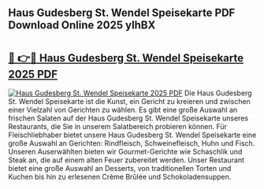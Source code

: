 ## Haus Gudesberg St. Wendel Speisekarte PDF Download Online 2025 yIhBX

# <h2><a href="http://gcbcwqk.nevu.top/?p=Haus+Gudesberg+St.+Wendel+Speisekarte">🔗 👉🔴 Haus Gudesberg St. Wendel Speisekarte 2025 PDF</a></h2>

[![Haus Gudesberg St. Wendel Speisekarte 2025 PDF](https://i.imgur.com/dBaPXMq.png)](http://gcbcwqk.nevu.top/?p=Haus+Gudesberg+St.+Wendel+Speisekarte)
Die Haus Gudesberg St. Wendel Speisekarte ist die Kunst, ein Gericht zu kreieren und zwischen einer Vielzahl von Gerichten zu wählen. Es gibt eine große Auswahl an frischen Salaten auf der Haus Gudesberg St. Wendel Speisekarte unseres Restaurants, die Sie in unserem Salatbereich probieren können. Für Fleischliebhaber bietet unsere Haus Gudesberg St. Wendel Speisekarte eine große Auswahl an Gerichten: Rindfleisch, Schweinefleisch, Huhn und Fisch. Unseren Auserwählten bieten wir Gourmet-Gerichte wie Schaschlik und Steak an, die auf einem alten Feuer zubereitet werden. Unser Restaurant bietet eine große Auswahl an Desserts, von traditionellen Torten und Kuchen bis hin zu erlesenen Crème Brûlée und Schokoladensuppen.
